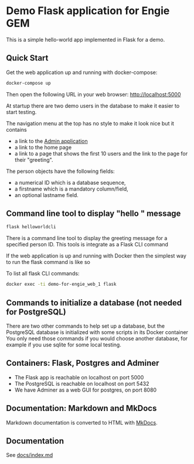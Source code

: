 # Demo Flask application for Engie GEM

This is a simple hello-world app implemented in Flask for a demo.

## Quick Start

Get the web application up and running with docker-compose:

```bash
docker-compose up
```

Then open the following URL in your web browser: [http://localhost:5000](http://localhost:5000)

At startup there are two demo users in the database to make it easier to start testing.

The navigation menu at the top has no style to make it look nice but it contains 

- a link to the [Admin application](http://localhost:5000/Admin)
- a link to the home page
- a link to a page that shows the first 10 users and the link to the page for their "greeting".

The person objects have the following fields:

- a numerical ID which is a database sequence,
- a firstname which is a mandatory column/field,
- an optional lastname field.

## Command line tool to display "hello <name>" message

```bash
flask helloworldcli
```

There is a command line tool to display the greeting message for a specified 
person ID. This tools is integrate as a Flask CLI command

If the web application is up and running with Docker then the simplest way
to run the flask command is like so

To list all flask CLI commands:

```bash
docker exec -ti demo-for-engie_web_1 flask
```

## Commands to initialize a database (not needed for PostgreSQL)

There are two other commands to help set up a database, but the PostgreSQL 
database is initialized with some scripts in its Docker container
You only need those commands if you would choose another database, 
for example if you use sqlite for some local testing. 

## Containers: Flask, Postgres and Adminer

- The Flask app is reachable on localhost on port 5000
- The PostgreSQL is reachable on localhost on port 5432
- We have Adminer as a web GUI for postgres, on port 8080

## Documentation: Markdown and MkDocs

Markdown documentation is converted to HTML with [MkDocs](https://www.mkdocs.org/).


## Documentation

See [docs/index.md](docs/index.md)
